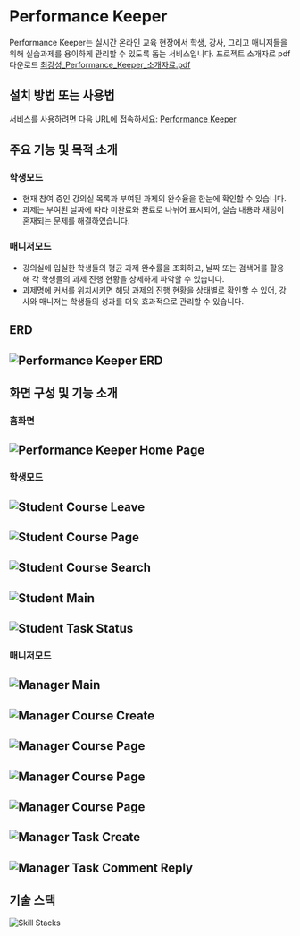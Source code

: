 # Performance Keeper
Performance Keeper는 실시간 온라인 교육 현장에서 학생, 강사, 그리고 매니저들을 위해 실습과제를 용이하게 관리할 수 있도록 돕는 서비스입니다.
프로젝트 소개자료 pdf 다운로드 [최강성_Performance_Keeper_소개자료.pdf](https://github.com/RiverCastle/PerformanceKeeper/files/13768537/_Performance_Keeper_.pdf)


## 설치 방법 또는 사용법

서비스를 사용하려면 다음 URL에 접속하세요: [Performance Keeper](http://ec2-3-38-174-31.ap-northeast-2.compute.amazonaws.com:8080/views/home)

## 주요 기능 및 목적 소개

### 학생모드
- 현재 참여 중인 강의실 목록과 부여된 과제의 완수율을 한눈에 확인할 수 있습니다.
- 과제는 부여된 날짜에 따라 미완료와 완료로 나뉘어 표시되어, 실습 내용과 채팅이 혼재되는 문제를 해결하였습니다.


### 매니저모드
- 강의실에 입실한 학생들의 평균 과제 완수률을 조회하고, 날짜 또는 검색어를 활용해 각 학생들의 과제 진행 현황을 상세하게 파악할 수 있습니다.
- 과제명에 커서를 위치시키면 해당 과제의 진행 현황을 상태별로 확인할 수 있어, 강사와 매니저는 학생들의 성과를 더욱 효과적으로 관리할 수 있습니다.


## ERD
![Performance Keeper ERD](https://github.com/RiverCastle/PerformanceKeeper/assets/131141755/1fd056ae-48b1-4e1c-9ee5-4e7aa0de4f84)
---
## 화면 구성 및 기능 소개
### 홈화면
![Performance Keeper Home Page](https://github.com/RiverCastle/PerformanceKeeper/assets/131141755/a16105df-420f-470a-8d8a-0e2b298271c4)
---
### 학생모드
![Student Course Leave](https://github.com/RiverCastle/PerformanceKeeper/assets/131141755/5e0d02e4-2e78-4067-aedc-515b97cf5f85)
---
![Student Course Page](https://github.com/RiverCastle/PerformanceKeeper/assets/131141755/ed7b8fe5-dae0-4e15-9543-2600c882b37b)
---
![Student Course Search](https://github.com/RiverCastle/PerformanceKeeper/assets/131141755/de3de5cb-923b-40be-8ae5-8600e8478d16)
---
![Student Main](https://github.com/RiverCastle/PerformanceKeeper/assets/131141755/25799768-2c36-4c13-912b-8aeed2d1aa43)
---
![Student Task Status](https://github.com/RiverCastle/PerformanceKeeper/assets/131141755/5576afa3-4836-4f33-8470-d88a7854c4ed)
---

### 매니저모드
![Manager Main](https://github.com/RiverCastle/PerformanceKeeper/assets/131141755/355f9fa9-a875-46f8-9650-67f9d5fe14cd)
---
![Manager Course Create](https://github.com/RiverCastle/PerformanceKeeper/assets/131141755/17fd5d37-135b-47cc-ac76-3fe88ba7ae79)
---
![Manager Course Page](https://github.com/RiverCastle/PerformanceKeeper/assets/131141755/871cda62-e310-435a-919b-7afeb8707794)
---
![Manager Course Page](https://github.com/RiverCastle/PerformanceKeeper/assets/131141755/2a3cb157-2db1-4593-9d3d-376441a720a6)
---
![Manager Course Page](https://github.com/RiverCastle/PerformanceKeeper/assets/131141755/7d36d08b-2759-4a86-99ff-e1aa4c45bee2)
---
![Manager Task Create](https://github.com/RiverCastle/PerformanceKeeper/assets/131141755/2cabfcc5-48a7-4bd7-a5bf-2fad9ec69e62)
---
![Manager Task Comment Reply](https://github.com/RiverCastle/PerformanceKeeper/assets/131141755/69ed01c5-a2bb-4045-9a9d-8d7e95cfa06f)
---

## 기술 스택
![Skill Stacks](https://github.com/RiverCastle/PerformanceKeeper/assets/131141755/de6a9ced-e557-4ba8-90d8-bcbeec62aef8)



